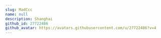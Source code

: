 ```yaml
---
slug: MadCcc
name: null
description: Shanghai
github_id: 27722486
github_avatar: https://avatars.githubusercontent.com/u/27722486?v=4
---
```


